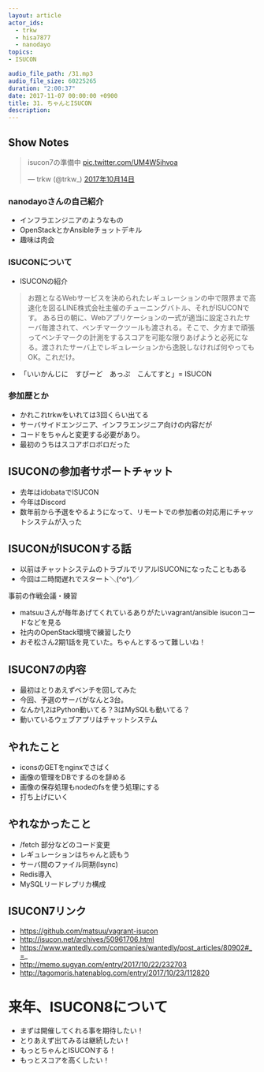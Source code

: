```yaml
---
layout: article
actor_ids:
  - trkw
  - hisa7877
  - nanodayo
topics:
- ISUCON

audio_file_path: /31.mp3
audio_file_size: 60225265
duration: "2:00:37"
date: 2017-11-07 00:00:00 +0900
title: 31. ちゃんとISUCON
description:
---
```


## Show Notes

<blockquote class="twitter-tweet" data-lang="ja"><p lang="ja" dir="ltr">isucon7の準備中 <a href="https://t.co/UM4W5ihvoa">pic.twitter.com/UM4W5ihvoa</a></p>&mdash; trkw (@trkw_) <a href="https://twitter.com/trkw_/status/919090807541395457?ref_src=twsrc%5Etfw">2017年10月14日</a></blockquote>
<script async src="https://platform.twitter.com/widgets.js" charset="utf-8"></script>

### nanodayoさんの自己紹介
- インフラエンジニアのようなもの
- OpenStackとかAnsibleチョットデキル
- 趣味は肉会

### ISUCONについて
- ISUCONの紹介

> お題となるWebサービスを決められたレギュレーションの中で限界まで高速化を図るLINE株式会社主催のチューニングバトル、それがISUCONです。
ある日の朝に、Webアプリケーションの一式が適当に設定されたサーバ毎渡されて、ベンチマークツールも渡される。そこで、夕方まで頑張ってベンチマークの計測をするスコアを可能な限りあげようと必死になる。渡されたサーバ上でレギュレーションから逸脱しなければ何やってもOK。これだけ。

- 「いいかんじに　すぴーど　あっぷ　こんてすと」= ISUCON

### 参加歴とか
- かれこれtrkwをいれては3回くらい出てる
- サーバサイドエンジニア、インフラエンジニア向けの内容だが
- コードをちゃんと変更する必要があり。
- 最初のうちはスコアボロボロだった

## ISUCONの参加者サポートチャット
- 去年はidobataでISUCON
- 今年はDiscord
- 数年前から予選をやるようになって、リモートでの参加者の対応用にチャットシステムが入った

## ISUCONがISUCONする話
- 以前はチャットシステムのトラブルでリアルISUCONになったこともある
- 今回は二時間遅れでスタート＼(^o^)／

事前の作戦会議・練習
- matsuuさんが毎年あげてくれているありがたいvagrant/ansible isuconコードなどを見る
- 社内のOpenStack環境で練習したり
- おそ松さん2期1話を見ていた。ちゃんとするって難しいね！

## ISUCON7の内容
- 最初はとりあえずベンチを回してみた
- 今回、予選のサーバがなんと3台。
- なんか1,2はPython動いてる？3はMySQLも動いてる？
- 動いているウェブアプリはチャットシステム

## やれたこと
- iconsのGETをnginxでさばく
- 画像の管理をDBでするのを辞める
- 画像の保存処理もnodeのfsを使う処理にする
- 打ち上げにいく

## やれなかったこと
- /fetch 部分などのコード変更
- レギュレーションはちゃんと読もう
- サーバ間のファイル同期(lsync)
- Redis導入
- MySQLリードレプリカ構成

## ISUCON7リンク
- https://github.com/matsuu/vagrant-isucon
- http://isucon.net/archives/50961706.html
- https://www.wantedly.com/companies/wantedly/post_articles/80902#_=_
- http://memo.sugyan.com/entry/2017/10/22/232703
- http://tagomoris.hatenablog.com/entry/2017/10/23/112820

# 来年、ISUCON8について
- まずは開催してくれる事を期待したい！
- とりあえず出てみるは継続したい！
- もっとちゃんとISUCONする！
- もっとスコアを高くしたい！
